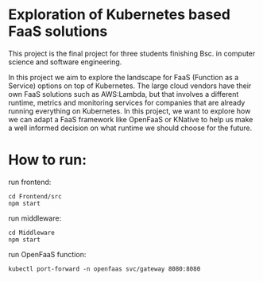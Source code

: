 # Exploration of Kubernetes based FaaS solutions

This project is the final project for three students finishing Bsc. in computer science and software engineering. 

In this project we aim to explore the landscape for FaaS (Function as a Service) options on top of Kubernetes. The large cloud vendors have their own FaaS solutions such as AWS:Lambda, but that involves a different runtime, metrics and monitoring services for companies that are already running everything on Kubernetes. In this project, we want to explore how we can adapt a FaaS framework like OpenFaaS or KNative to help us make a well informed decision on what runtime we should choose for the future.  

# How to run:

run frontend:

    cd Frontend/src
    npm start

run middleware: 

    cd Middleware
    npm start

run OpenFaaS function:

    kubectl port-forward -n openfaas svc/gateway 8080:8080



